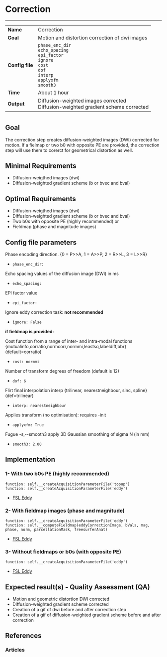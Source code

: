 # Correction
---

|                |                                                       |
|----------------|-------------------------------------------------------|
|**Name**        | Correction                                            |
|**Goal**        | Motion and distortion correction of dwi images        |
|**Config file** | `phase_enc_dir` <br> `echo_spacing` <br> `epi_factor` <br> `ignore` <br> `cost` <br> `dof` <br> `interp` <br> `applyxfm` <br> `smooth3` |
|**Time**        | About 1 hour                                                   |
|**Output**      | Diffusion-weighted images corrected <br> Diffusion-weighted gradient scheme corrected|

#

## Goal

The correction step creates diffusion-weighted images (DWI) corrected for motion. 
If a fielmap or two b0 with opposite PE are provided, the correction step will use them to corerct for geometrical distortion as well.


## Minimal Requirements

- Diffusion-weigthed images (dwi)
- Diffusion-weighted gradient scheme (b or bvec and bval)

## Optimal Requirements

- Diffusion-weigthed images (dwi)
- Diffusion-weighted gradient scheme (b or bvec and bval)
- Two b0s with opposite PE (highly recommended)
or
- Fieldmap (phase and magnitude images)

## Config file parameters

Phase encoding direction.  {0 = P>>A, 1 = A>>P, 2 = R>>L, 3 = L>>R}
- `phase_enc_dir:`

Echo spacing values of the diffusion image (DWI) in ms
- `echo_spacing:`

EPI factor value
- `epi_factor:`

Ignore eddy correction task: **not recommended**
- `ignore: False`

**if fieldmap is provided:**

Cost function from a range of inter- and intra-modal functions {mutualinfo,corratio,normcorr,normmi,leastsq,labeldiff,bbr} (default=corratio)
- `cost: normmi`

Number of transform degrees of freedom (default is 12)
- `dof: 6`

Flirt final interpolation interp {trilinear, nearestneighbour, sinc, spline}  (def=trilinear)
- `interp: nearestneighbour`

Applies transform (no optimisation): requires -init
- `applyxfm: True`

Fugue -s,--smooth3	apply 3D Gaussian smoothing of sigma N (in mm)
- `smooth3: 2.00`

## Implementation

### 1- With two b0s PE (highly recommended)

```{.python}
function: self.__createAcquisitionParameterFile('topup')
function: self.__createAcquisitionParameterFile('eddy')
```

- <a href="http://fsl.fmrib.ox.ac.uk/fsl/fslwiki/eddy" target="_blank">FSL Eddy</a>

### 2- With fieldmap images (phase and magnitude)

```{.python}
function: self.__createAcquisitionParameterFile('eddy')
function: self.__computeFieldmap(eddyCorrectionImage, bVals, mag, phase, norm, parcellationMask, freesurferAnat)
```

- <a href="http://fsl.fmrib.ox.ac.uk/fsl/fslwiki/eddy" target="_blank">FSL Eddy</a>

### 3- Without fieldmaps or b0s (with opposite PE)

```{.python}
function: self.__createAcquisitionParameterFile('eddy')
```

- <a href="http://fsl.fmrib.ox.ac.uk/fsl/fslwiki/eddy" target="_blank">FSL Eddy</a>

## Expected result(s) - Quality Assessment (QA)

- Motion and geometric distortion DWI corrected
- Diffusion-weighted gradient scheme corrected
- Creation of a gif of dwi before and after correction step
- Creation of a gif of diffusion-weighted gradient scheme before and after correction
 
## References

### Articles






